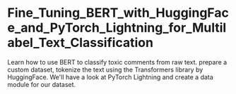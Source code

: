 # Fine_Tuning_BERT_with_HuggingFace_and_PyTorch_Lightning_for_Multilabel_Text_Classification
Learn how to use BERT to classify toxic comments from raw text. prepare a custom dataset, tokenize the text using the Transformers library by HuggingFace. We'll have a look at PyTorch Lightning and create a data module for our dataset.
